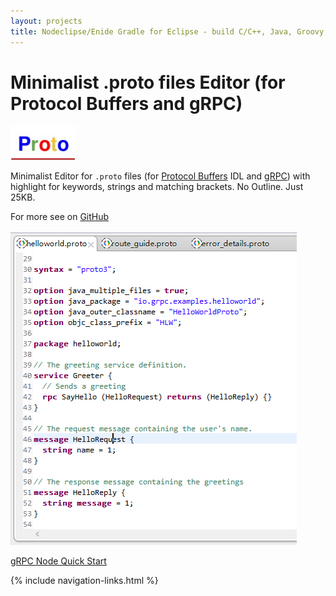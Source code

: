 ```yaml
---
layout: projects
title: Nodeclipse/Enide Gradle for Eclipse - build C/C++, Java, Groovy, Android projects in Eclipse
---
```


# Minimalist .proto files Editor (for Protocol Buffers and gRPC)

[![Proto](../img/list/protoEditor-logo.png)](http://marketplace.eclipse.org/marketplace-client-intro?mpc_install=3146377)
<!--
![](http://www.grpc.io/img/grpc_inverse.svg)
-->

<p></p>

Minimalist Editor for `.proto` files (for [Protocol Buffers](https://developers.google.com/protocol-buffers) IDL and [gRPC](http://www.grpc.io/)) 
with highlight for keywords, strings and matching brackets. No Outline. Just 25KB.

For more see on [GitHub](https://github.com/Enide/polyglot-maven-editors#minimalist-proto-files-editor-for-protocol-buffers-and-grpc)

![](https://github.com/Enide/polyglot-maven-editors/raw/master/images/Minimalist-proto-files-Editor-screenshot.png)

[gRPC Node Quick Start](http://www.grpc.io/docs/quickstart/node.html)

{% include navigation-links.html %}
